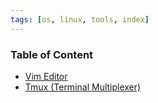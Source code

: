 ```yaml
---
tags: [os, linux, tools, index]
---
```


### Table of Content

* [Vim Editor](Vim%20Editor.md)
* [Tmux (Terminal Multiplexer)](Tmux%20%28Terminal%20Multiplexer%29.md)
